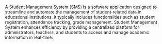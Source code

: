 A Student Management System (SMS) is a software application designed to streamline and automate the management
of student-related data in educational institutions. It typically includes functionalities such as student registration,
attendance tracking, grade management. Student Management System enhances efficiency by providing a centralized
platform for administrators, teachers, and students to access and manage academic information in real-time.
